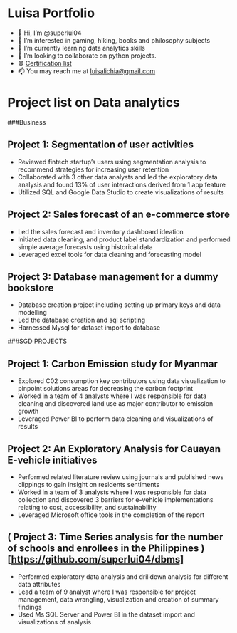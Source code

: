 # Luisa Portfolio

- 👋 Hi, I’m @superlui04
- 👀 I’m interested in gaming, hiking, books and philosophy subjects
- 🌱 I’m currently learning data analytics skills
- 💞️ I’m looking to collaborate on python projects.
- © [Certification list](https://drive.google.com/drive/folders/1rYKjln0h5IEdWTTBzgATvy-EZxNiwQU5?usp=sharing/)  
- 📫 You may reach me at luisalichia@gmail.com

# Project list on Data analytics 

###Business
## Project 1: Segmentation of user activities
- Reviewed fintech startup’s users using segmentation analysis to recommend strategies for increasing user retention
- Collaborated with 3 other data analysts and led the exploratory data analysis and found 13% of user interactions derived from 1 app feature
- Utilized SQL and Google Data Studio to create visualizations of results



## Project 2: Sales forecast of an e-commerce store
-	Led the sales forecast and inventory dashboard ideation
-	Initiated data cleaning, and product label standardization and performed simple average forecasts using historical data
-	Leveraged excel tools for data cleaning and forecasting model



## Project 3: Database management for a dummy bookstore
-	Database creation project including setting up primary keys and data modelling
-	Led the database creation and sql scripting 
-	Harnessed Mysql for dataset import to database


###SGD PROJECTS
## Project 1: Carbon Emission study for Myanmar
- Explored C02 consumption key contributors using data visualization to pinpoint solutions areas for decreasing the carbon footprint
- Worked in a team of 4 analysts where I was responsible for data cleaning and discovered land use as major contributor to emission growth
- Leveraged Power BI to perform data cleaning and visualizations of results



## Project 2: An Exploratory Analysis for Cauayan E-vehicle initiatives
- Performed related literature review using journals and published news clippings to gain insight on residents sentiments
- Worked in a team of 3 analysts where I was responsible for data collection and discovered 3 barriers for e-vehicle implementations relating to cost, accessibility,   and sustainability
- Leveraged Microsoft office tools in the completion of the report


## ( Project 3: Time Series analysis for the number of schools and enrollees in the Philippines ) [https://github.com/superlui04/dbms]
- Performed exploratory data analysis and drilldown analysis for different data attributes
- Lead a team of 9 analyst where I was responsible for project management, data wrangling, visualization and creation of summary findings 
- Used Ms SQL Server and Power BI in the dataset import and visualizations of analysis


